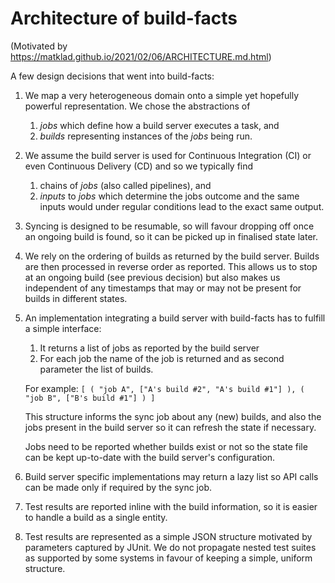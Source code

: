 # Architecture of build-facts

(Motivated by https://matklad.github.io/2021/02/06/ARCHITECTURE.md.html)

A few design decisions that went into build-facts:

1. We map a very heterogeneous domain onto a simple yet hopefully powerful
   representation. We chose the abstractions of

    1. *jobs* which define how a build server executes a task, and
    2. *builds* representing instances of the *jobs* being run.

2. We assume the build server is used for Continuous Integration (CI) or even
   Continuous Delivery (CD) and so we typically find

    1. chains of *jobs* (also called pipelines), and
    2. *inputs* to *jobs* which determine the jobs outcome and the same inputs
       would under regular conditions lead to the exact same output.

3. Syncing is designed to be resumable, so will favour dropping off once an
   ongoing build is found, so it can be picked up in finalised state later.

4. We rely on the ordering of builds as returned by the build server. Builds
   are then processed in reverse order as reported. This allows us to stop at an
   ongoing build (see previous decision) but also makes us independent of any
   timestamps that may or may not be present for builds in different states.

5. An implementation integrating a build server with build-facts has to fulfill
   a simple interface:

    1. It returns a list of jobs as reported by the build server
    2. For each job the name of the job is returned and as second parameter the
       list of builds.

   For example: `[ ( "job A", ["A's build #2", "A's build #1"] ), ( "job B", ["B's build #1"] ) ]`

   This structure informs the sync job about any (new) builds, and also the jobs
   present in the build server so it can refresh the state if necessary.

   Jobs need to be reported whether builds exist or not so the state file can
   be kept up-to-date with the build server's configuration.

6. Build server specific implementations may return a lazy list so API calls can
   be made only if required by the sync job.

7. Test results are reported inline with the build information, so it is easier
   to handle a build as a single entity.

8. Test results are represented as a simple JSON structure motivated by
   parameters captured by JUnit. We do not propagate nested test suites as
   supported by some systems in favour of keeping a simple, uniform structure.
